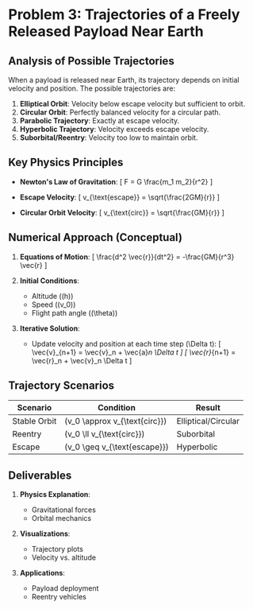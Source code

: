 # Problem 3: Trajectories of a Freely Released Payload Near Earth

## Analysis of Possible Trajectories

When a payload is released near Earth, its trajectory depends on initial velocity and position. The possible trajectories are:

1. **Elliptical Orbit**: Velocity below escape velocity but sufficient to orbit.
2. **Circular Orbit**: Perfectly balanced velocity for a circular path.
3. **Parabolic Trajectory**: Exactly at escape velocity.
4. **Hyperbolic Trajectory**: Velocity exceeds escape velocity.
5. **Suborbital/Reentry**: Velocity too low to maintain orbit.

## Key Physics Principles

- **Newton's Law of Gravitation**:
  \[
  F = G \frac{m_1 m_2}{r^2}
  \]

- **Escape Velocity**:
  \[
  v_{\text{escape}} = \sqrt{\frac{2GM}{r}}
  \]

- **Circular Orbit Velocity**:
  \[
  v_{\text{circ}} = \sqrt{\frac{GM}{r}}
  \]

## Numerical Approach (Conceptual)

1. **Equations of Motion**:
   \[
   \frac{d^2 \vec{r}}{dt^2} = -\frac{GM}{r^3} \vec{r}
   \]

2. **Initial Conditions**:
   - Altitude (\(h\))
   - Speed (\(v_0\))
   - Flight path angle (\(\theta\))

3. **Iterative Solution**:
   - Update velocity and position at each time step \(\Delta t\):
     \[
     \vec{v}_{n+1} = \vec{v}_n + \vec{a}_n \Delta t
     \]
     \[
     \vec{r}_{n+1} = \vec{r}_n + \vec{v}_n \Delta t
     \]

## Trajectory Scenarios

| Scenario          | Condition                          | Result               |
|-------------------|------------------------------------|----------------------|
| Stable Orbit      | \(v_0 \approx v_{\text{circ}}\)    | Elliptical/Circular  |
| Reentry           | \(v_0 \ll v_{\text{circ}}\)        | Suborbital           |
| Escape            | \(v_0 \geq v_{\text{escape}}\)     | Hyperbolic           |

## Deliverables

1. **Physics Explanation**:
   - Gravitational forces
   - Orbital mechanics

2. **Visualizations**:
   - Trajectory plots
   - Velocity vs. altitude

3. **Applications**:
   - Payload deployment
   - Reentry vehicles